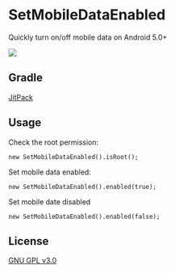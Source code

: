 # SetMobileDataEnabled
Quickly turn on/off mobile data on Android 5.0+

![](https://i.loli.net/2019/10/30/2VYXhBONi4nSLkT.png)

## Gradle
[JitPack ](https://jitpack.io/#jarvanh/SetMobileDataEnabled/)

## Usage
Check the root permission:

	new SetMobileDataEnabled().isRoot();

Set mobile data enabled:

	new SetMobileDataEnabled().enabled(true);

Set mobile date disabled

	new SetMobileDataEnabled().enabled(false);

## License
[GNU GPL v3.0](https://github.com/Jarvanh/SetMobileDataEnabled/blob/master/LICENSE.md)
